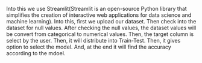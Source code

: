 Into this we use Streamlit(Streamlit is an open-source Python library that simplifies the creation of interactive web applications for data science and machine learning).
Into this, first we upload our dataset.
Then check into the dataset for null values.
After checking the null values, the dataset values will be convert from categorical to numerical values.
Then, the target column is select by the user. 
Then, it will distribute into Train-Test.
Then, it gives option to select the model.
And, at the end it will find the accuracy according to the mdoel.
